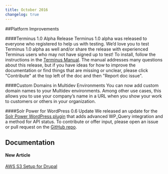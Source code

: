 ```yaml
---
title: October 2016
changelog: true
---
```

##Platform Improvements

####Terminus 1.0 Alpha Release
Terminus 1.0 alpha was released to everyone who registered to help us with testing. We’d love you to test Terminus 1.0 alpha as well and/or share the release with experienced Terminus users who may not have signed up to test! To install, follow the instructions in the [Terminus Manual](https://terminusma-static-docs.pantheonsite.io/docs/terminus/install/). The manual addresses many questions about this release, but if you have ideas for how to improve the documentation or find things that are missing or unclear, please click "Contribute" at the top left of the doc and then "Report doc issue".


####Custom Domains in Multidev Environments
You can now add custom domain names to your Multidev environments. Among other use cases, this allows you to use your company’s name in a URL when you show your work to customers or others in your organization.


####Solr Power for WordPress 0.6 Update
We released an update for the [Solr Power WordPress plugin](https://wordpress.org/plugins/solr-power/) that adds advanced WP_Query integration and a method for API status. To contribute or offer input, please open an issue or pull request on the [GitHub repo](https://github.com/pantheon-systems/solr-power).

## Documentation

#### New Article


[AWS S3 Setup for Drupal](https://pantheon.io/docs/drupal-s3/)
